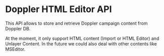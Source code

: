# Doppler HTML Editor API

This API allows to store and retrieve Doppler campaign content from Doppler DB.

At the moment, it only support HTML content (Import or HTML Editor) and Unlayer Content. In the future we could also deal with other contents like MSEditor.
